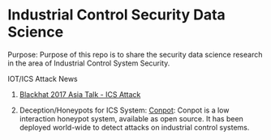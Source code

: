 # Industrial Control Security Data Science
Purpose:  Purpose of this repo is to share the security data science research in the area of Industrial Control System Security.  
 
 IOT/ICS Attack News
1. [Blackhat 2017 Asia Talk - ICS Attack](https://www.blackhat.com/asia-17/briefings/schedule/#man-in-the-scada-anatomy-of-data-integrity-attacks-in-industrial-control-systems-5483)
 
 
1. Deception/Honeypots for ICS System: 
[Conpot](http://conpot.org/): Conpot is a low interaction honeypot system, available as open source. It has been deployed world-wide to detect attacks on industrial control systems.  
